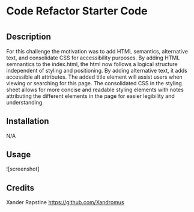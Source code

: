 # Code Refactor Starter Code
# <Horiseon Challenge>

## Description

For this challenge the motivation was to add HTML semantics, alternative text, and consolidate CSS for accessibility purposes. By adding HTML semnantics to the index.html, the html now follows a logical structure independent of styling and positioning. By adding alternative text, it adds accessible alt attributes. The added title element will assist users when viewing or searching for this page. The consolidated CSS in the styling sheet allows for more concise and readable styling elements with notes attributing the different elements in the page for easier legibility and understanding. 


## Installation

N/A

## Usage

![screenshot] 


## Credits

Xander Rapstine 
https://github.com/Xandromus


[def]: develop/assets/images/screenshot.png